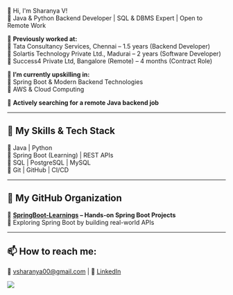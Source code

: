 👋 Hi, I'm Sharanya V!  
🚀 Java & Python Backend Developer | SQL & DBMS Expert | Open to Remote Work  

💼 **Previously worked at:**  
🏢 Tata Consultancy Services, Chennai – 1.5 years (Backend Developer)  
🏢 Solartis Technology Private Ltd., Madurai – 2 years (Software Developer)  
🏢 Success4 Private Ltd, Bangalore (Remote) – 4 months (Contract Role)  

🌱 **I’m currently upskilling in:**  
🔹 Spring Boot & Modern Backend Technologies  
🔹 AWS & Cloud Computing  

🔭 **Actively searching for a remote Java backend job**  

---

## 🚀 **My Skills & Tech Stack**  
🔹 Java | Python  
🔹 Spring Boot (Learning) | REST APIs  
🔹 SQL | PostgreSQL | MySQL  
🔹 Git | GitHub | CI/CD  

---

## 📂 **My GitHub Organization**  
🌟 **[SpringBoot-Learnings](https://github.com/SpringBoot-Learnings) – Hands-on Spring Boot Projects**  
📌 Exploring Spring Boot by building real-world APIs  

---

## 📫 **How to reach me:**  
📧 vsharanya00@gmail.com | 💼 [LinkedIn](https://www.linkedin.com/in/sharanya-v-30a94b1a0/)  


![](https://count.getloli.com/get/@SharanyaV25-dev?theme=rule34)
